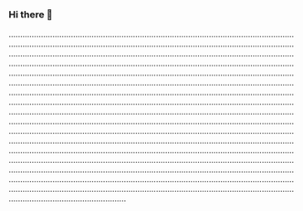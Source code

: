 ### Hi there 👋

...............................................................................................................................................................................................................................................................................................................................................................................................................................................................................................................................................................................................................................................................................................................................................................................................................................................................................................................................................................................................................................................................................................................................................................................................................................................................................................................................................................................................................................................................................................................................................................................................................................................................................................................................................................................................................................................................................................................................................................................................................................................................................................................................................................................................................................................